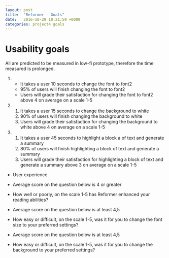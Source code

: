 ```yaml
---
layout: post
title:  "Reformer - Goals"
date:   2016-10-29 10:21:59 +0000
categories: project4 goals
---
```


Usability goals
===============

All are predicted to be measured in low-fi prototype, therefore the time
measured is prolonged.


1.
	* It takes a user 10 seconds to change the font to font2
	* 95% of users will finish changing the font to font2
	* Users will grade their satisfaction for changing the font to font2 above 4 on average on a scale 1-5

2.
	1. It takes a user 15 seconds to change the background to white
	2. 90% of users will finish changing the background to white
	3. Users will grade their satisfaction for changing the background to white above 4 on average on a scale 1-5

3.
	1. It takes a user 45 seconds to highlight a block a of text and generate a summary
	2. 80% of users will finish highlighting a block of text and generate a summary
	3. Users will grade their satisfaction for highlighting a block of text and generate a summary above 3 on average on a scale 1-5
    

* User experience

* Average score on the question below is 4 or greater

* How well or poorly, on the scale 1-5 has Reformer enhanced your reading abilities?

* Average score on the question below is at least 4,5

* How easy or difficult, on the scale 1-5, was it for you to change the font size to your preferred settings?

* Average score on the question below is at least 4,5

* How easy or difficult, on the scale 1-5, was it for you to change the background to your preferred settings?
